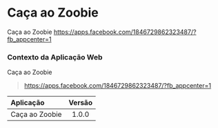 # Caça ao Zoobie

Caça ao Zoobie  https://apps.facebook.com/1846729862323487/?fb_appcenter=1

### Contexto da Aplicação Web
Caça ao Zoobie
> https://apps.facebook.com/1846729862323487/?fb_appcenter=1

| Aplicação                     | Versão        |
| :---------------------------- |:-------------:|
| Caça ao Zoobie                           | 1.0.0           |

